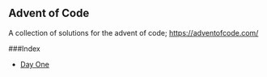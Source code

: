 ## Advent of Code
A collection of solutions for the advent of code; https://adventofcode.com/

###Index
* [Day One](src/main/java/aoc/impl/day_one/)